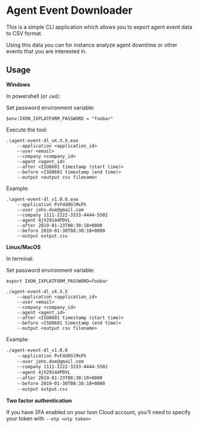 # Agent Event Downloader

This is a simple CLI application which allows you to export agent event data to CSV format.

Using this data you can for instance analyze agent downtime or other events that you are interested in.

## Usage

**Windows**

In powershell (or `cmd`):

Set password environment variable:

`$env:IXON_IXPLATFORM_PASSWORD = "foobar"`

Execute the tool:

```
.\agent-event-dl_vX.X.X.exe
    --application <application_id>
    --user <email>
    --company <company_id>
    --agent <agent_id>
    --after <ISO8601 timestamp (start time)>
    --before <ISO8601 timestamp (end time)>
    --output <output csv filename>
```

Example:

```
.\agent-event-dl_v1.0.0.exe
    --application PvFddOGlMxFh
    --user john.doe@gmail.com
    --company 1111-2222-3333-4444-5502
    --agent 4jV2914dPDVL
    --after 2019-01-23T08:30:18+0000
    --before 2019-01-30T08:30:18+0000
    --output output.csv
```

**Linux/MacOS**

In terminal:

Set password environment variable:

`export IXON_IXPLATFORM_PASSWORD=foobar`

```
./agent-event-dl_vX.X.X
    --application <application_id>
    --user <email>
    --company <company_id>
    --agent <agent_id>
    --after <ISO8601 timestamp (start time)>
    --before <ISO8601 timestamp (end time)>
    --output <output csv filename>
```

Example:

```bash
./agent-event-dl_v1.0.0
    --application PvFddOGlMxFh
    --user john.doe@gmail.com
    --company 1111-2222-3333-4444-5502
    --agent 4jV2914dPDVL
    --after 2019-01-23T08:30:18+0000
    --before 2019-01-30T08:30:18+0000
    --output output.csv
```

**Two factor authentication**

If you have 2FA enabled on your Ixon Cloud account, you'll need to specify your token with `--otp <otp token>`
